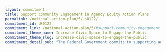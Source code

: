 ```yaml
---
layout: commitment
title: Support Community Engagement in Agency Equity Action Plans
permalink: /national-action-plan/5/us0122/
commitment_id: US0122
commitment_link: /national-action-plan/5/#support-community-engagement-in-agency-equity-action-plans
commitment_theme_name: Increase Civic Space to Engage the Public
commitment_theme_slug: increase-civic-space-to-engage-the-public
commitment_detail_sub: "The Federal Government commits to supporting agencies as they pursue additional community engagement efforts as part of implementation of their equity action plans."
---
```


